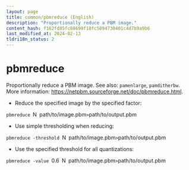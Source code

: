 ```yaml
---
layout: page
title: common/pbmreduce (English)
description: "Proportionally reduce a PBM image."
content_hash: f162fd85fc88690f18fc5094730401c4d7b9a9b6
last_modified_at: 2024-02-13
tldri18n_status: 2
---
```

# pbmreduce

Proportionally reduce a PBM image.
See also: `pamenlarge`, `pamditherbw`.
More information: <https://netpbm.sourceforge.net/doc/pbmreduce.html>.

- Reduce the specified image by the specified factor:

`pbmreduce `<span class="tldr-var badge badge-pill bg-dark-lm bg-white-dm text-white-lm text-dark-dm font-weight-bold">N</span>` `<span class="tldr-var badge badge-pill bg-dark-lm bg-white-dm text-white-lm text-dark-dm font-weight-bold">path/to/image.pbm</span>` > `<span class="tldr-var badge badge-pill bg-dark-lm bg-white-dm text-white-lm text-dark-dm font-weight-bold">path/to/output.pbm</span>

- Use simple thresholding when reducing:

`pbmreduce -threshold `<span class="tldr-var badge badge-pill bg-dark-lm bg-white-dm text-white-lm text-dark-dm font-weight-bold">N</span>` `<span class="tldr-var badge badge-pill bg-dark-lm bg-white-dm text-white-lm text-dark-dm font-weight-bold">path/to/image.pbm</span>` > `<span class="tldr-var badge badge-pill bg-dark-lm bg-white-dm text-white-lm text-dark-dm font-weight-bold">path/to/output.pbm</span>

- Use the specified threshold for all quantizations:

`pbmreduce -value `<span class="tldr-var badge badge-pill bg-dark-lm bg-white-dm text-white-lm text-dark-dm font-weight-bold">0.6</span>` `<span class="tldr-var badge badge-pill bg-dark-lm bg-white-dm text-white-lm text-dark-dm font-weight-bold">N</span>` `<span class="tldr-var badge badge-pill bg-dark-lm bg-white-dm text-white-lm text-dark-dm font-weight-bold">path/to/image.pbm</span>` > `<span class="tldr-var badge badge-pill bg-dark-lm bg-white-dm text-white-lm text-dark-dm font-weight-bold">path/to/output.pbm</span>
